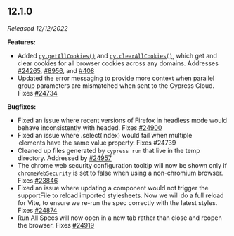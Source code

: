## 12.1.0

_Released 12/12/2022_

**Features:**

- Added [`cy.getAllCookies()`](/api/commands/getallcookies) and
  [`cy.clearAllCookies()`](/api/commands/clearallcookies), which get and clear
  cookies for all browser cookies across any domains. Addresses
  [#24265](https://github.com/cypress-io/cypress/issues/24265),
  [#8956](https://github.com/cypress-io/cypress/issues/8956), and
  [#408](https://github.com/cypress-io/cypress/issues/408)
- Updated the error messaging to provide more context when parallel group
  parameters are mismatched when sent to the Cypress Cloud. Fixes
  [#24734](https://github.com/cypress-io/cypress/issues/24734)

**Bugfixes:**

- Fixed an issue where recent versions of Firefox in headless mode would behave
  inconsistently with headed. Fixes
  [#24900](https://github.com/cypress-io/cypress/issues/24900)
- Fixed an issue where .select(index) would fail when multiple <option> elements
  have the same value property. Fixes
  [#24739](https://github.com/cypress-io/cypress/issues/24739)
- Cleaned up files generated by `cypress run` that live in the temp directory.
  Addressed by [#24957](https://github.com/cypress-io/cypress/pull/24957)
- The chrome web security configuration tooltip will now be shown only if
  `chromeWebSecurity` is set to false when using a non-chromium browser. Fixes
  [#23846](https://github.com/cypress-io/cypress/issues/23846)
- Fixed an issue where updating a component would not trigger the supportFile to
  reload imported stylesheets. Now we will do a full reload for Vite, to ensure
  we re-run the spec correctly with the latest styles. Fixes
  [#24874](https://github.com/cypress-io/cypress/issues/24874)
- Run All Specs will now open in a new tab rather than close and reopen the
  browser. Fixes [#24919](https://github.com/cypress-io/cypress/issues/24919)
